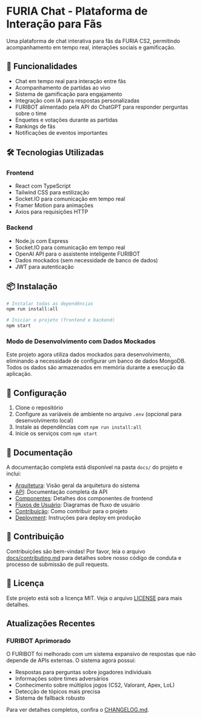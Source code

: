 # FURIA Chat - Plataforma de Interação para Fãs

Uma plataforma de chat interativa para fãs da FURIA CS2, permitindo acompanhamento em tempo real, interações sociais e gamificação.

## 🚀 Funcionalidades

- Chat em tempo real para interação entre fãs
- Acompanhamento de partidas ao vivo
- Sistema de gamificação para engajamento
- Integração com IA para respostas personalizadas
- FURIBOT alimentado pela API do ChatGPT para responder perguntas sobre o time
- Enquetes e votações durante as partidas
- Rankings de fãs
- Notificações de eventos importantes

## 🛠️ Tecnologias Utilizadas

### Frontend
- React com TypeScript
- Tailwind CSS para estilização
- Socket.IO para comunicação em tempo real
- Framer Motion para animações
- Axios para requisições HTTP

### Backend
- Node.js com Express
- Socket.IO para comunicação em tempo real
- OpenAI API para o assistente inteligente FURIBOT
- Dados mockados (sem necessidade de banco de dados)
- JWT para autenticação

## 📦 Instalação

```bash
# Instalar todas as dependências
npm run install:all

# Iniciar o projeto (frontend e backend)
npm start
```

### Modo de Desenvolvimento com Dados Mockados

Este projeto agora utiliza dados mockados para desenvolvimento, eliminando a necessidade de configurar um banco de dados MongoDB. Todos os dados são armazenados em memória durante a execução da aplicação.

## 🔧 Configuração

1. Clone o repositório
2. Configure as variáveis de ambiente no arquivo `.env` (opcional para desenvolvimento local)
3. Instale as dependências com `npm run install:all`
4. Inicie os serviços com `npm start`

## 📝 Documentação

A documentação completa está disponível na pasta `docs/` do projeto e inclui:

- [Arquitetura](./docs/architecture.md): Visão geral da arquitetura do sistema
- [API](./docs/api.md): Documentação completa da API
- [Componentes](./docs/components.md): Detalhes dos componentes de frontend
- [Fluxos de Usuário](./docs/user-flows.md): Diagramas de fluxo de usuário
- [Contribuição](./docs/contributing.md): Como contribuir para o projeto
- [Deployment](./docs/deployment.md): Instruções para deploy em produção

## 🤝 Contribuição

Contribuições são bem-vindas! Por favor, leia o arquivo [docs/contributing.md](./docs/contributing.md) para detalhes sobre nosso código de conduta e processo de submissão de pull requests.

## 📄 Licença

Este projeto está sob a licença MIT. Veja o arquivo [LICENSE](LICENSE) para mais detalhes.

## Atualizações Recentes

### FURIBOT Aprimorado
O FURIBOT foi melhorado com um sistema expansivo de respostas que não depende de APIs externas. O sistema agora possui:

- Respostas para perguntas sobre jogadores individuais
- Informações sobre times adversários
- Conhecimento sobre múltiplos jogos (CS2, Valorant, Apex, LoL)
- Detecção de tópicos mais precisa
- Sistema de fallback robusto

Para ver detalhes completos, confira o [CHANGELOG.md](./CHANGELOG.md). 